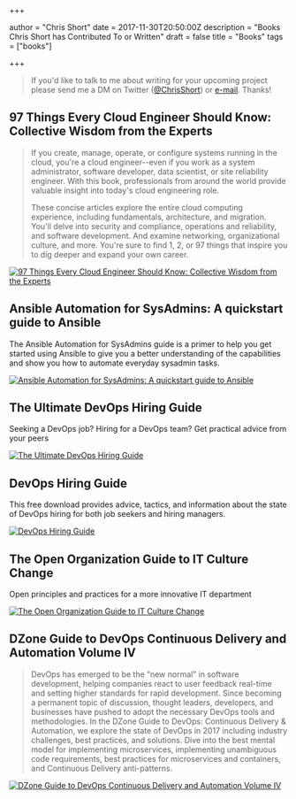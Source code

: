 +++

author = "Chris Short"
date = 2017-11-30T20:50:00Z
description = "Books Chris Short has Contributed To or Written"
draft = false
title = "Books"
tags = ["books"]

+++

> If you'd like to talk to me about writing for your upcoming project please send me a DM on Twitter ([@ChrisShort](https://twitter.com/ChrisShort)) or [e-mail](mailto:chris@chrisshort.net). Thanks!

## 97 Things Every Cloud Engineer Should Know: Collective Wisdom from the Experts

> If you create, manage, operate, or configure systems running in the cloud, you're a cloud engineer--even if you work as a system administrator, software developer, data scientist, or site reliability engineer. With this book, professionals from around the world provide valuable insight into today's cloud engineering role.
>
> These concise articles explore the entire cloud computing experience, including fundamentals, architecture, and migration. You'll delve into security and compliance, operations and reliability, and software development. And examine networking, organizational culture, and more. You're sure to find 1, 2, or 97 things that inspire you to dig deeper and expand your own career.

[![97 Things Every Cloud Engineer Should Know: Collective Wisdom from the Experts](/books/97-things-every-cloud-engineer-should-know.jpg#center)](https://amzn.to/3n3g8iU)

## Ansible Automation for SysAdmins: A quickstart guide to Ansible

The Ansible Automation for SysAdmins guide is a primer to help you get started using Ansible to give you a better understanding of the capabilities and show you how to automate everyday sysadmin tasks.

[![Ansible Automation for SysAdmins: A quickstart guide to Ansible](/books/ansible_automation_for_sysadmins_v2.png#center)](https://opensource.com/downloads/ansible-quickstart)

## The Ultimate DevOps Hiring Guide

Seeking a DevOps job? Hiring for a DevOps team? Get practical advice from your peers

[![The Ultimate DevOps Hiring Guide](/books/the_ultimate_devops_hiring_guide.png#center)](https://enterprisersproject.com/ultimate-devops-hiring-guide)

## DevOps Hiring Guide

This free download provides advice, tactics, and information about the state of DevOps hiring for both job seekers and hiring managers.

[![DevOps Hiring Guide](/books/devops_hiring_guide_v1_cover.png#center)](https://opensource.com/downloads/devops-hiring-guide)

## The Open Organization Guide to IT Culture Change

Open principles and practices for a more innovative IT department

[![The Open Organization Guide to IT Culture Change](/books/theopenorg_guidetoITculturechange_1_0_cover_final.png#center)](https://opensource.com/open-organization/resources/culture-change)

## DZone Guide to DevOps Continuous Delivery and Automation Volume IV

> DevOps has emerged to be the “new normal” in software development, helping companies react to user feedback real-time and setting higher standards for rapid development. Since becoming a permanent topic of discussion, thought leaders, developers, and businesses have pushed to adopt the necessary DevOps tools and methodologies. In the DZone Guide to DevOps: Continuous Delivery & Automation, we explore the state of DevOps in 2017 including industry challenges, best practices, and solutions. Dive into the best mental model for implementing microservices, implementing unambiguous code requirements, best practices for microservices and containers, and Continuous Delivery anti-patterns.

[![DZone Guide to DevOps Continuous Delivery and Automation Volume IV](/books/dzone-guide-devops-continous-delivery-automation-vol-4.png#center)](https://dzone.com/guides/devops-continuous-delivery-and-automation?oid=devcs)
